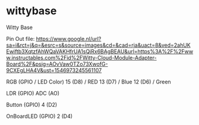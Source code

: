 # wittybase
Witty Base 

Pin Out file: https://www.google.nl/url?sa=i&rct=j&q=&esrc=s&source=images&cd=&cad=rja&uact=8&ved=2ahUKEwiftb3XqtzfAhWQaVAKHfrUA1sQjRx6BAgBEAU&url=https%3A%2F%2Fwww.instructables.com%2Fid%2FWitty-Cloud-Module-Adapter-Board%2F&psig=AOvVaw0TZo73XwofG-9CXEgLHA4V&ust=1546973245561107




RGB (GPIO / LED Color)
15 (D8) / RED
13 (D7) / Blue
12 (D6) / Green

LDR (GPIO)
ADC (AO)

Button (GPIO)
4 (D2)

OnBoardLED (GPIO)
2 (D4)
